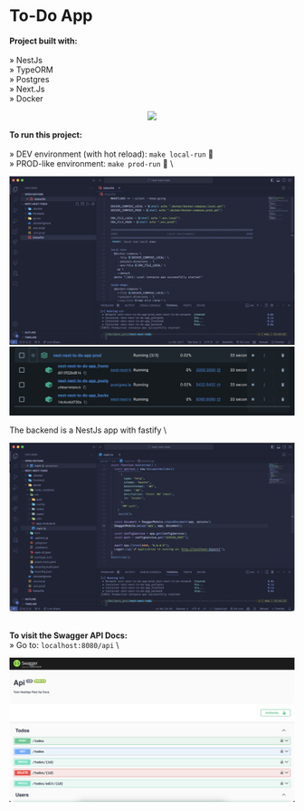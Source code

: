 # To-Do App

**Project built with:** \
\
» NestJs \
» TypeORM \
» Postgres \
» Next.Js \
» Docker

<div align='center'>
  <img src='/repo-assets/app.png'>
</div>

**To run this project:** \
\
» DEV environment (with hot reload): `make local-run` 🚀 \
» PROD-like environment: `make prod-run` 🚀 \

<div align='center'>
  <img src='/repo-assets/makefile.png'>
</div>

<div align='center'>
  <img src='/repo-assets/docker.png'>
</div>

The backend is a NestJs app with fastify
\

<div align='center'>
  <img src='/repo-assets/nest.png'>
</div>

\
**To visit the Swagger API Docs:** \
» Go to: `localhost:8080/api` \

<div align='center'>
  <img src='/repo-assets/swagger.png'>
</div>
